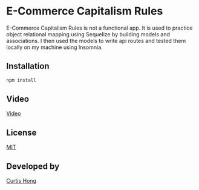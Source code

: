 # E-Commerce Capitalism Rules

E-Commerce Capitalism Rules is not a functional app. It is used to practice object relational mapping using Sequelize by building models and associations. I then used the models to write api routes and tested them locally on my machine using Insomnia. 


## Installation

```bash
npm install
```


## Video
[Video](https://watch.screencastify.com/v/oREYFrmv5jSfVRjV2Z6M)

## License
[MIT](https://choosealicense.com/licenses/mit/)

## Developed by
[Curtis Hong](https://github.com/nonchalantgarage)